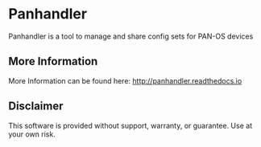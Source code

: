 # Panhandler
Panhandler is a tool to manage and share config sets for PAN-OS devices

## More Information

More Information can be found here: http://panhandler.readthedocs.io

## Disclaimer

This software is provided without support, warranty, or guarantee.
Use at your own risk.
